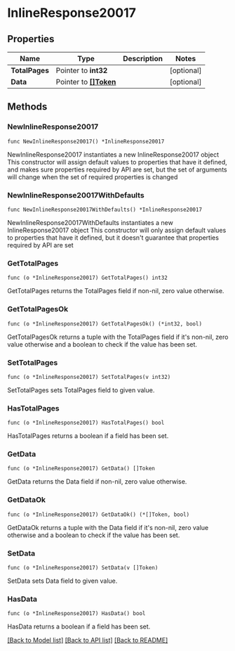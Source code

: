 # InlineResponse20017

## Properties

Name | Type | Description | Notes
------------ | ------------- | ------------- | -------------
**TotalPages** | Pointer to **int32** |  | [optional] 
**Data** | Pointer to [**[]Token**](Token.md) |  | [optional] 

## Methods

### NewInlineResponse20017

`func NewInlineResponse20017() *InlineResponse20017`

NewInlineResponse20017 instantiates a new InlineResponse20017 object
This constructor will assign default values to properties that have it defined,
and makes sure properties required by API are set, but the set of arguments
will change when the set of required properties is changed

### NewInlineResponse20017WithDefaults

`func NewInlineResponse20017WithDefaults() *InlineResponse20017`

NewInlineResponse20017WithDefaults instantiates a new InlineResponse20017 object
This constructor will only assign default values to properties that have it defined,
but it doesn't guarantee that properties required by API are set

### GetTotalPages

`func (o *InlineResponse20017) GetTotalPages() int32`

GetTotalPages returns the TotalPages field if non-nil, zero value otherwise.

### GetTotalPagesOk

`func (o *InlineResponse20017) GetTotalPagesOk() (*int32, bool)`

GetTotalPagesOk returns a tuple with the TotalPages field if it's non-nil, zero value otherwise
and a boolean to check if the value has been set.

### SetTotalPages

`func (o *InlineResponse20017) SetTotalPages(v int32)`

SetTotalPages sets TotalPages field to given value.

### HasTotalPages

`func (o *InlineResponse20017) HasTotalPages() bool`

HasTotalPages returns a boolean if a field has been set.

### GetData

`func (o *InlineResponse20017) GetData() []Token`

GetData returns the Data field if non-nil, zero value otherwise.

### GetDataOk

`func (o *InlineResponse20017) GetDataOk() (*[]Token, bool)`

GetDataOk returns a tuple with the Data field if it's non-nil, zero value otherwise
and a boolean to check if the value has been set.

### SetData

`func (o *InlineResponse20017) SetData(v []Token)`

SetData sets Data field to given value.

### HasData

`func (o *InlineResponse20017) HasData() bool`

HasData returns a boolean if a field has been set.


[[Back to Model list]](../README.md#documentation-for-models) [[Back to API list]](../README.md#documentation-for-api-endpoints) [[Back to README]](../README.md)


